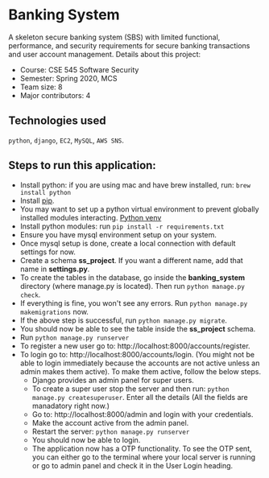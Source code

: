 # Banking System
A skeleton  secure  banking  system  (SBS) with  limited  functional, performance, and security requirements for secure banking transactions and user account management. Details about this project:
- Course: CSE 545 Software Security
- Semester: Spring 2020, MCS
- Team size: 8
- Major contributors: 4

## Technologies used
`python`, `django`, `EC2`, `MySQL`, `AWS SNS`.

## Steps to run this application:
- Install python: if you are using mac and have brew installed, run: `brew install python`
- Install [pip](https://pip.pypa.io/en/stable/installing/).
- You may want to set up a python virtual environment to prevent globally installed modules interacting. [Python venv](https://docs.python.org/3/library/venv.html)
- Install python modules: run `pip install -r requirements.txt`
- Ensure you have mysql environment setup on your system.
- Once mysql setup is done, create a local connection with default settings for now.
- Create a schema **ss_project**. If you want a different name, add that name in **settings.py**.
- To create the tables in the database, go inside the **banking_system** directory (where manage.py is located). Then run `python manage.py check`.
- If everything is fine, you won't see any errors. Run `python manage.py makemigrations` now.
- If the above step is successful, run `python manage.py migrate`.
- You should now be able to see the table inside the **ss_project** schema.
- Run `python manage.py runserver` 
- To register a new user go to:  http://localhost:8000/accounts/register.
- To login go to:  http://localhost:8000/accounts/login. (You might not be able to login immediately because the accounts are not active unless an admin makes them active). To make them active, follow the below steps.
  - Django provides an admin panel for super users.
  - To create a super user stop the server and then run: `python manage.py createsuperuser`. Enter all the details (All the fields are manadatory right now.)
  - Go to: http://localhost:8000/admin and login with your credentials.
  - Make the account active from the admin panel.
  - Restart the server: `python manage.py runserver`
  - You should now be able to login.
  - The application now has a OTP functionality. To see the OTP sent, you can either go to the terminal where your local server is running or go to admin panel and check it in the User Login heading.
